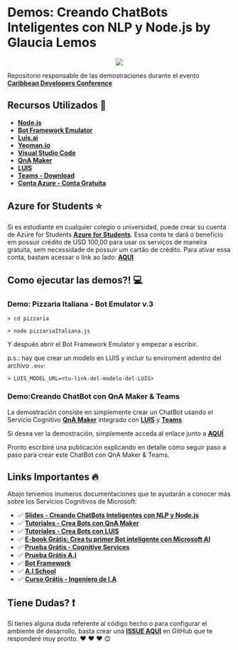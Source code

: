 # Demos: Creando ChatBots Inteligentes con NLP y Node.js by Glaucia Lemos

<p align="center">
  <img src="https://i.postimg.cc/zfWRBVZK/CDC-logo-light-bg.png"/>  
</p>

Repositorio responsable de las demostraciones durante el evento **[Caribbean Developers Conference](https://cdc.dev/)**

## Recursos Utilizados 🚀

- **[Node.js](https://nodejs.org/en/)**
- **[Bot Framework Emulator](https://github.com/Microsoft/BotFramework-Emulator/releases)**
- **[Luis.ai](https://luis.ai/home)**
- **[Yeoman.io](https://yeoman.io/)**
- **[Visual Studio Code](https://code.visualstudio.com/?WT.mc_id=javascript-0000-gllemos)**
- **[QnA Maker](https://docs.microsoft.com/azure/cognitive-services/qnamaker/overview/overview?WT.mc_id=javascript-0000-gllemos)**
- **[LUIS](https://docs.microsoft.com/azure/cognitive-services/luis/what-is-luis?WT.mc_id=javascript-0000-gllemos)**
- **[Teams - Download](https://products.office.com/pt-br/microsoft-teams/group-chat-software)**
- **[Conta Azure - Conta Gratuita](https://azure.microsoft.com/free/?WT.mc_id=javascript-0000-gllemos)**

## Azure for Students ⭐️

Si es estudiante en cualquier colegio o universidad, puede crear su cuenta de Azure for Students **[Azure for Students](https://azure.microsoft.com/free/students/?WT.mc_id=javascript-0000-gllemos)**. Essa conta te dará o benefício em possuir crédito de USD 100,00 para usar os serviços de maneira gratuita, sem necessidade de possuir um cartão de crédito. Para ativar essa conta, bastam acessar o link ao lado: **[AQUI](https://azure.microsoft.com/free/students/?WT.mc_id=javascript-0000-gllemos)**

## Como ejecutar las demos?! 💻

### Demo: Pizzaria Italiana - Bot Emulator v.3

```
> cd pizzaria
```

```
> node pizzariaItaliana.js
```

Y después abrir el Bot Framework Emulator y empezar a escribir.

p.s.: hay que crear un modelo en LUIS y incluir tu enviroment adentro del archivo `.env`:

```
> LUIS_MODEL_URL=<tu-link-del-modelo-del-LUIS>
```

### Demo:Creando ChatBot con QnA Maker & Teams

La demostración consiste en simplemente crear un ChatBot usando el Servicio Cognitivo **[QnA Maker](https://www.qnamaker.ai/)** integrado con **[LUIS](https://azure.microsoft.com/services/cognitive-services/language-understanding-intelligent-service/?WT.mc_id=javascript-0000-gllemos)** y **[Teams](https://teams.microsoft.com/downloads?WT.mc_id=javascript-0000-gllemos)**.

Si desea ver la demostración, simplemente acceda al enlace junto a **[AQUÍ](https://youtu.be/kLKYMIm_mFA)**

Pronto escribiré una publicación explicando en detalle cómo seguir paso a paso para crear este ChatBot con QnA Maker & Teams.


## Links Importantes 🔥

Abajo teniemos inumeros documentaciones que te ayudarán a conocer más sobre los Servicios Cognitivos de Microsoft:

- ✅ **[Slides - Creando ChatBots Inteligentes con NLP y Node.js](https://aka.ms/AA66hl9)**
- ✅ **[Tutoriales - Crea Bots con QnA Maker](https://docs.microsoft.com/azure/cognitive-services/qnamaker/tutorials/create-publish-query-in-portal?WT.mc_id=javascript-0000-gllemos)**
- ✅ **[Tutoriales - Crea Bots con LUIS](https://docs.microsoft.com/azure/cognitive-services/luis/get-started-portal-build-app?WT.mc_id=javascript-0000-gllemos)**
- ✅ **[E-book Grátis: Crea tu primer Bot inteligente con Microsoft AI](https://azure.microsoft.com/resources/create-your-first-intelligent-bot-with-microsoft-ai-pt-br/?WT.mc_id=javascript-0000-gllemos)**
- ✅ **[Prueba Grátis - Cognitive Services](https://azure.microsoft.com/services/cognitive-services/?WT.mc_id=javascript-0000-gllemos)**
- ✅ **[Prueba Grátis A.I](https://azure.microsoft.com/free/ai/?WT.mc_id=javascript-0000-gllemos)**
- ✅ **[Bot Framework](https://docs.microsoft.com/azure/bot-service/?view=azure-bot-service-4.0&%3FWT.mc_id=cdc-github-gllemos&WT.mc_id=javascript-0000-gllemos)**
- ✅ **[A.I School](https://aischool.microsoft.com/home?WT.mc_id=javascript-0000-gllemos)**
- ✅ **[Curso Grátis - Ingeniero de I.A](https://docs.microsoft.com/learn/browse/?roles=ai-engineer&WT.mc_id=javascript-0000-gllemos)**

## Tiene Dudas? ❗️

Si tienes alguna duda referente al código hecho o para configurar el ambiente de desarrollo, basta crear una **[ISSUE AQUI](https://github.com/glaucia86/demos-cdc-2019/issues)** en GitHub que te responderé muy pronto. ❤️ ❤️ ❤️ 😊

